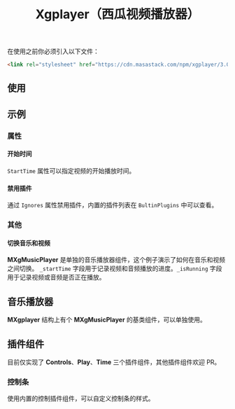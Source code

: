 ﻿---
title: Xgplayer（西瓜视频播放器）
desc: "一个基于 [Xigua Video Playervv3.0.11](https://h5player.bytedance.com/) 的 HTML5 视频播放器组件。"
tag: "JS代理"
---

在使用之前你必须引入以下文件：

```html
<link rel="stylesheet" href="https://cdn.masastack.com/npm/xgplayer/3.0.11/xgplayer.min.css"/>
```

## 使用

<masa-example file="Examples.labs.xgplayer.Default"></masa-example>

<app-alert type="warning" content="仅支持`Url`参数实时更新，其他参数只有初始化时才会生效。"></app-alert>

## 示例

### 属性

#### 开始时间

`StartTime` 属性可以指定视频的开始播放时间。

<masa-example file="Examples.labs.xgplayer.StartTime"></masa-example>

#### 禁用插件

通过 `Ignores` 属性禁用插件，内置的插件列表在 `BultinPlugins` 中可以查看。

<masa-example file="Examples.labs.xgplayer.Ignores"></masa-example>

### 其他

#### 切换音乐和视频

**MXgMusicPlayer** 是单独的音乐播放器组件，这个例子演示了如何在音乐和视频之间切换。
`_startTime` 字段用于记录视频和音频播放的进度。`_isRunning` 字段用于记录视频或音频是否正在播放。

<masa-example file="Examples.labs.xgplayer.Switch"></masa-example>

## 音乐播放器

**MXgplayer** 结构上有个 **MXgMusicPlayer** 的基类组件，可以单独使用。

<masa-example file="Examples.labs.xgplayer.MusicPlayer"></masa-example>

## 插件组件

目前仅实现了 **Controls**、**Play**、**Time** 三个插件组件，其他插件组件欢迎 PR。

### 控制条

使用内置的控制插件组件，可以自定义控制条的样式。

<masa-example file="Examples.labs.xgplayer.Controls"></masa-example>
